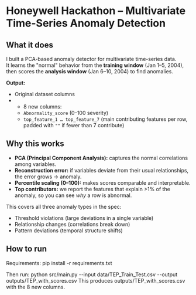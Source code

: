# Honeywell Hackathon – Multivariate Time-Series Anomaly Detection

## What it does
I built a PCA-based anomaly detector for multivariate time-series data.  
It learns the "normal" behavior from the **training window** (Jan 1–5, 2004),  
then scores the **analysis window** (Jan 6–10, 2004) to find anomalies.

**Output:**  
- Original dataset columns  
- + 8 new columns:  
  - `Abnormality_score` (0–100 severity)  
  - `top_feature_1 … top_feature_7` (main contributing features per row, padded with `""` if fewer than 7 contribute)

## Why this works
- **PCA (Principal Component Analysis):** captures the normal correlations among variables.  
- **Reconstruction error:** if variables deviate from their usual relationships, the error grows → anomaly.  
- **Percentile scaling (0–100):** makes scores comparable and interpretable.  
- **Top contributors:** we report the features that explain >1% of the anomaly, so you can see *why* a row is abnormal.

This covers all three anomaly types in the spec:
- Threshold violations (large deviations in a single variable)  
- Relationship changes (correlations break down)  
- Pattern deviations (temporal structure shifts)

## How to run
Requirements:
pip install -r requirements.txt

Then run:
python src/main.py --input data/TEP_Train_Test.csv --output outputs/TEP_with_scores.csv
This produces outputs/TEP_with_scores.csv with the 8 new columns.